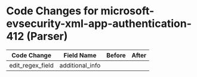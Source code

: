# Code Changes for microsoft-evsecurity-xml-app-authentication-412 (Parser)

| Code Change | Field Name | Before | After |
|-------------|------------|--------|-------|
| edit_regex_field | additional_info |  |  |